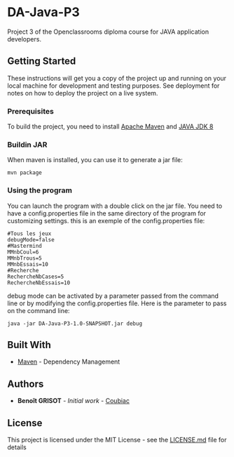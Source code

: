 # DA-Java-P3

Project 3 of the Openclassrooms diploma course for JAVA application developers.

## Getting Started

These instructions will get you a copy of the project up and running on your local machine for development and testing purposes. See deployment for notes on how to deploy the project on a live system.

### Prerequisites

To build the project, you need to install [Apache Maven](https://maven.apache.org/) and [JAVA JDK 8](https://docs.oracle.com/javase/8/docs/technotes/guides/install/install_overview.html)

### Buildin JAR

When maven is installed, you can use it to generate a jar file:

```
mvn package
```

### Using the program

You can launch the program with a double click on the jar file. 
You need to have a config.properties file in the same directory of the program for customizing settings.
this is an exemple of the config.properties file:
```
#Tous les jeux
debugMode=false
#Mastermind
MMnbCoul=6
MMnbTrous=5
MMnbEssais=10
#Recherche
RechercheNbCases=5
RechercheNbEssais=10
```

debug mode can be activated by a parameter passed from the command line or by modifying the config.properties file. Here is the parameter to pass on the command line:
```
java -jar DA-Java-P3-1.0-SNAPSHOT.jar debug
```

## Built With

* [Maven](https://maven.apache.org/) - Dependency Management


## Authors

* **Benoît GRISOT** - *Initial work* - [Coubiac](https://github.com/Coubiac)


## License

This project is licensed under the MIT License - see the [LICENSE.md](LICENSE.md) file for details
